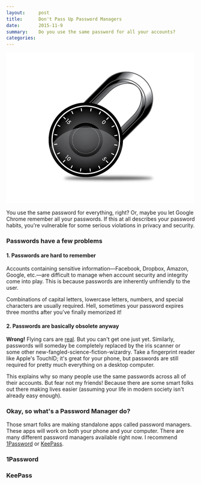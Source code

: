 ```yaml
---
layout:     post
title:      Don't Pass Up Password Managers 
date:       2015-11-9
summary:    Do you use the same password for all your accounts? 
categories: 
---
```


![Combination Lock](/images/CombinationLock.png)

You use the same password for everything, right? Or, maybe you let Google Chrome remember all your passwords. If this at all describes your password habits, you're vulnerable for some serious violations in privacy and security. 


### Passwords have a few problems

#### 1. Passwords are hard to remember

Accounts containing sensitive information—Facebook, Dropbox, Amazon, Google, etc.—are difficult to manage when account security and integrity come into play. This is because passwords are inherently unfriendly to the user. 

Combinations of capital letters, lowercase letters, numbers, and special characters are usually required. Hell, sometimes your password expires three months after you’ve finally memorized it! 

#### 2. Passwords are basically obsolete anyway

**Wrong!** Flying cars are [real](http://www.terrafugia.com). But you can't get one just yet. Similarly, passwords will someday be completely replaced by the iris scanner or some other new-fangled-science-fiction-wizardry. Take a fingerprint reader like Apple's TouchID; it's great for your phone, but passwords are still required for pretty much everything on a desktop computer.

This explains why so many people use the same passwords across all of their accounts. But fear not my friends! Because there are some smart folks out there making lives easier (assuming your life in modern society isn't already easy enough). 

### <span class="green">Okay, so what's a Password Manager do?</span>

Those smart folks are making standalone apps called password managers. These apps will work on both your phone and your computer. There are many different password managers available right now. I recommend  [1Password](https://www.1password.com) or [KeePass](http://keepass.info).

### 1Password

### KeePass